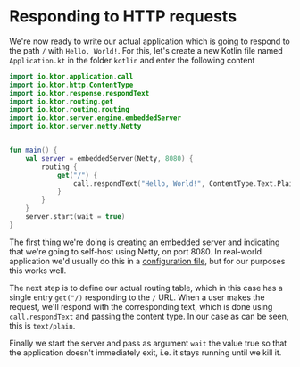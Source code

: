 # Responding to HTTP requests

We're now ready to write our actual application which is going to respond to the path `/` with `Hello, World!`. 
For this, let's create a new Kotlin file named `Application.kt` in the folder `kotlin` and enter the following content

```kotlin
import io.ktor.application.call
import io.ktor.http.ContentType
import io.ktor.response.respondText
import io.ktor.routing.get
import io.ktor.routing.routing
import io.ktor.server.engine.embeddedServer
import io.ktor.server.netty.Netty


fun main() {
    val server = embeddedServer(Netty, 8080) {
        routing {
            get("/") {
                call.respondText("Hello, World!", ContentType.Text.Plain)
            }
        }
    }
    server.start(wait = true)
}
```

The first thing we're doing is creating an embedded server and indicating that we're going to self-host using Netty, on port 8080. 
In real-world application we'd usually do this in a [configuration file](https://ktor.io/servers/configuration.html), but for our
purposes this works well.

The next step is to define our actual routing table, which in this case has a single entry `get("/)` responding to the `/` URL. 
When a user makes the request, we'll respond with the corresponding text, which is done using `call.respondText` and passing the content type. In our case
as can be seen, this is `text/plain`. 

Finally we start the server and pass as argument `wait` the value true so that the application doesn't immediately exit, i.e. it stays running until we kill it.

 
